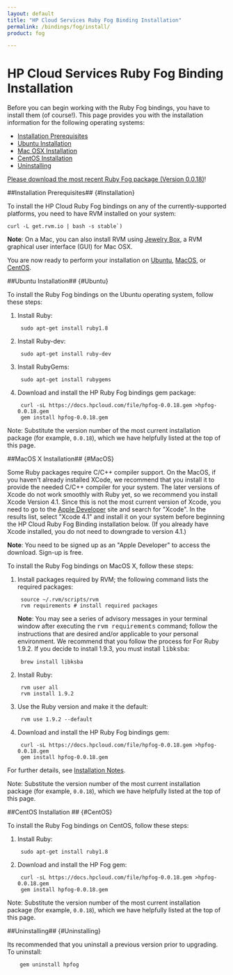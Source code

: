 ```yaml
---
layout: default
title: "HP Cloud Services Ruby Fog Binding Installation"
permalink: /bindings/fog/install/
product: fog

---
```

# HP Cloud Services Ruby Fog Binding Installation

Before you can begin working with the Ruby Fog bindings, you have to install them (of course!).  <!--We recommend installing with the [RVM package](https://rvm.io//).-->  This page provides you with the installation information for the following operating systems:

* [Installation Prerequisites](#Installation)
* [Ubuntu Installation](#Ubuntu)
* [Mac OSX Installation](#MacOS)
* [CentOS Installation](#CentOS)
* [Uninstalling](#Uninstalling)

[Please download the most recent Ruby Fog package (Version 0.0.18)](https://docs.hpcloud.com/file/hpfog-0.0.18.gem)!


##Installation Prerequisites## {#Installation}

To install the HP Cloud Ruby Fog bindings on any of the currently-supported platforms, you need to have RVM installed on your system:

    curl -L get.rvm.io | bash -s stable`)

<strong>Note</strong>: On a Mac, you can also install RVM using [Jewelry Box](https://unfiniti.com/software/mac/jewelrybox), a RVM graphical user interface (GUI) for Mac OSX.

You are now ready to perform your installation on [Ubuntu](#Ubuntu), [MacOS](#MacOS), or [CentOS](#CentOS).


##Ubuntu Installation## {#Ubuntu}

To install the Ruby Fog bindings on the Ubuntu operating system, follow these steps:

<!--1. Install the packages required by RVM:

        sudo apt-get update
        sudo apt-get install -y build-essential openssl libreadline6 libreadline6-dev curl git-core zlib1g zlib1g-dev libssl-dev libyaml-dev libsqlite3-dev sqlite3 libxml2-dev libxslt-dev autoconf libc6-dev ncurses-dev automake libtool bison subversion

2. Install Ruby:

        #  If you intall rvm as root, you may have to source the /etc/profile.d/rvm.sh file instead of ~/.rvm/scripts/rvm.
        source ~/.rvm/scripts/rvm
        rvm user all
        rvm install 1.9.2

3. Use the Ruby version and make it the default:

        rvm use 1.9.2 --default-->

1. Install Ruby:

        sudo apt-get install ruby1.8

2. Install Ruby-dev:

        sudo apt-get install ruby-dev

3. Install RubyGems:

        sudo apt-get install rubygems

4. Download and install the HP Ruby Fog bindings gem package:

        curl -sL https://docs.hpcloud.com/file/hpfog-0.0.18.gem >hpfog-0.0.18.gem
        gem install hpfog-0.0.18.gem

<stonrg>Note</strong>: Substitute the version number of the most current installation package (for example, `0.0.18`), which we have helpfully listed at the top of this page.

##MacOS X Installation## {#MacOS}

Some Ruby packages require C/C++ compiler support.  On the MacOS, if you haven't already installed XCode, we recommend that you install it to provide the needed C/C++ compiler for your system.  The later versions of Xcode do not work smoothly with Ruby yet, so we recommend you install Xcode Version 4.1.  Since this is not the most current version of Xcode, you need to go to the [Apple Developer](https://developer.apple.com/downloads/index.action) site and search for "Xcode".  In the results list, select "Xcode 4.1" and install it on your system before beginning the HP Cloud Ruby Fog Binding installation below.  (If you already have Xcode installed, you do not need to downgrade to version 4.1.)

<strong>Note</strong>:  You need to be signed up as an "Apple Developer" to access the download.  Sign-up is free. 

<!--In addition, to make your installation process easier we recommend that you install [Homebrew](http://wiki.github.com/mxcl/homebrew/installation).  Follow the instructions on the Homebrew page to install the package.-->

To install the Ruby Fog bindings on MacOS X, follow these steps:

1. Install packages required by RVM; the following command lists the required packages:
    
        source ~/.rvm/scripts/rvm
        rvm requirements # install required packages

    <strong>Note</strong>:  You may see a series of advisory messages in your terminal window after executing the <font face="Courier">rvm requirements</font> command; follow the instructions that are desired and/or applicable to your personal environment.  We recommend that you follow the process for For Ruby 1.9.2.  If you decide to install 1.9.3, you must install <font face="Courier">libksba</font>:

        brew install libksba

2. Install Ruby:

        rvm user all
        rvm install 1.9.2

3. Use the Ruby version and make it the default:

        rvm use 1.9.2 --default

4. Download and install the HP Ruby Fog bindings gem:

        curl -sL https://docs.hpcloud.com/file/hpfog-0.0.18.gem >hpfog-0.0.18.gem
        gem install hpfog-0.0.18.gem

For further details, see [Installation Notes](#InstallationNotes).

<stonrg>Note</strong>: Substitute the version number of the most current installation package (for example, `0.0.18`), which we have helpfully listed at the top of this page.

##CentOS Installation ## {#CentOS}

To install the Ruby Fog bindings on CentOS, follow these steps:

<!--1. Install packages required by RVM:

        sudo yum install -y gcc-c++ patch readline readline-devel zlib zlib-devel libyaml-devel libffi-devel openssl-devel make bzip2 autoconf automake libtool bison
        sudo yum install -y gcc ruby-devel libxml2 libxml2-devel libxslt libxslt-devel

2. Install Ruby:

        #  If you intall rvm as root, you may have to source the /etc/profile.d/rvm.sh file instead of ~/.rvm/scripts/rvm.
        source ~/.rvm/scripts/rvm
        rvm user all
        rvm install 1.9.2

3. Use the Ruby version and make it the default:

        rvm use 1.9.2 --default-->

1. Install Ruby:

        sudo apt-get install ruby1.8

2. Download and install the HP Fog gem:

        curl -sL https://docs.hpcloud.com/file/hpfog-0.0.18.gem >hpfog-0.0.18.gem
        gem install hpfog-0.0.18.gem

<stonrg>Note</strong>: Substitute the version number of the most current installation package (for example, `0.0.18`), which we have helpfully listed at the top of this page.

<!--##Installation Notes## {#Installation}

Ensure RVM is loaded into a shell session as a function. For example, if you are using the ~/.bashrc file for your bash, you would need to add the following line to that file:

<code>
\[\[ -s "$HOME/.rvm/scripts/rvm" \]\] && . "$HOME/.rvm/scripts/rvm" # This loads RVM into a shell session.
</code>
-->
##Uninstalling## {#Uninstalling}

Its recommended that you uninstall a previous version prior to upgrading. To uninstall:

        gem uninstall hpfog
